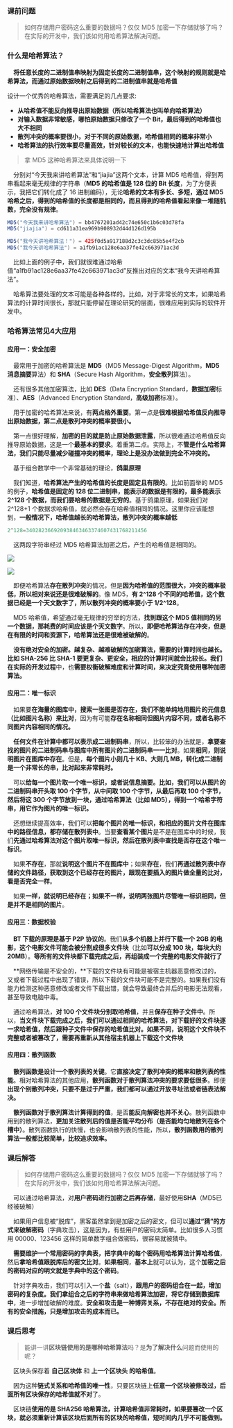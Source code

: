 ### 课前问题

> 如何存储用户密码这么重要的数据吗？仅仅 MD5 加密一下存储就够了吗？在实际的开发中，我们该如何用哈希算法解决问题。



### 什么是哈希算法？

&emsp;**将任意长度的二进制值串映射为固定长度的二进制值串，这个映射的规则就是哈希算法，而通过原始数据映射之后得到的二进制值串就是哈希值**

设计一个优秀的哈希算法，需要满足的几点要求:

- **从哈希值不能反向推导出原始数据（所以哈希算法也叫单向哈希算法）**
- **对输入数据非常敏感，哪怕原始数据只修改了一个 Bit，最后得到的哈希值也大不相同**
- **散列冲突的概率要很小，对于不同的原始数据，哈希值相同的概率非常小**
- **哈希算法的执行效率要尽量高效，针对较长的文本，也能快速地计算出哈希值**

> 拿 MD5 这种哈希算法来具体说明一下

&emsp;分别对“今天我来讲哈希算法”和“jiajia”这两个文本，计算 MD5 哈希值，得到两串看起来毫无规律的字符串（**MD5 的哈希值是 128 位的 Bit 长度**，为了方便表示，我把它们转化成了 16 进制编码），无论**哈希的文本有多长、多短，通过 MD5 哈希之后，得到的哈希值的长度都是相同的，而且得到的哈希值看起来像一堆随机数，完全没有规律**。

```java
MD5("今天我来讲哈希算法") = bb4767201ad42c74e650c1b6c03d78fa
MD5("jiajia") = cd611a31ea969b908932d44d126d195b
```

```java
MD5("我今天讲哈希算法！") = 425f0d5a917188d2c3c3dc85b5e4f2cb
MD5("我今天讲哈希算法") = a1fb91ac128e6aa37fe42c663971ac3d
```

&emsp;比如上面的例子中，我们就很难通过哈希值“a1fb91ac128e6aa37fe42c663971ac3d”反推出对应的文本“我今天讲哈希算法”。

&emsp;哈希算法要处理的文本可能是各种各样的。比如，对于非常长的文本，如果哈希算法的计算时间很长，那就只能停留在理论研究的层面，很难应用到实际的软件开发中。



### 哈希算法常见4大应用

#### 应用一：安全加密

&emsp;最常用于加密的哈希算法是 **MD5**（MD5 Message-Digest Algorithm，**MD5 消息摘要**算法）和 **SHA**（Secure Hash Algorithm，**安全散列**算法）。

&emsp;还有很多其他加密算法，比如 **DES**（Data Encryption Standard，**数据加密**标准）、**AES**（Advanced Encryption Standard，**高级加密**标准）。

&emsp;用于加密的哈希算法来说，有**两点格外重要**。第一点是**很难根据哈希值反向推导出原始数据，第二点是散列冲突的概率要很小。**

&emsp;第一点很好理解，**加密的目的就是防止原始数据泄露**，所以很难通过哈希值反向推导原始数据，这是一个**最基本的要求**。着重第二点。实际上，不**管是什么哈希算法，我们只能尽量减少碰撞冲突的概率，理论上是没办法做到完全不冲突的。**

&emsp;基于组合数学中一个非常基础的理论，**鸽巢原理**

&emsp;我们知道，**哈希算法产生的哈希值的长度是固定且有限的**。比如前面举的 MD5 的例子，**哈希值是固定的 128 位二进制串，能表示的数据是有限的，最多能表示 2^128 个数据，而我们要哈希的数据是无穷的**。基于鸽巢原理，如果我们对 2^128+1 个数据求哈希值，就必然会存在哈希值相同的情况。这里你应该能想到，**一般情况下，哈希值越长的哈希算法，散列冲突的概率越低**

```java
2^128=340282366920938463463374607431768211456
```

&emsp;这两段字符串经过 MD5 哈希算法加密之后，产生的哈希值是相同的。

![](https://i.loli.net/2020/10/10/nGYmqDQslFubOwg.jpg)

![](https://i.loli.net/2020/10/10/sXyOvwbpk4mQCV5.jpg)

&emsp;即便哈希算法**存在散列冲突**的情况，但是**因为哈希值的范围很大，冲突的概率极低，所以相对来说还是很难破解的**。像 MD5，**有 2^128 个不同的哈希值，这个数据已经是一个天文数字了，所以散列冲突的概率要小于 1/2^128**。

&emsp;MD5 哈希值，希望通过毫无规律的穷举的方法，**找到跟这个 MD5 值相同的另一个数据，那耗费的时间应该是个天文数字**。所以，**即便哈希算法存在冲突，但是在有限的时间和资源下，哈希算法还是很难被破解的**。

&emsp;**没有绝对安全的加密。越复杂、越难破解的加密算法，需要的计算时间也越长。**比如 SHA-256 比 SHA-1 要更复杂、更安全，相应的计算时间就会比较长。我们在**实际的开发过程**中，也**需要权衡破解难度和计算时间，来决定究竟使用哪种加密算法。**

#### 应用二：唯一标识

&emsp;如果要**在海量的图库中，搜索一张图是否存在，我们不能单纯地用图片的元信息（比如图片名称）来比对**，因为有可能**存在名称相同但图片内容不同，或者名称不同图片内容相同的情况。**

&emsp;**任何文件在计算中都可以表示成二进制码串**，所以，比较笨的办法就是，**拿要查找的图片的二进制码串与图库中所有图片的二进制码串一一比对**。如果**相同，则说明图片在图库中存在**。但是，**每个图片小则几十 KB、大则几 MB，转化成二进制是一个非常长的串，比对起来非常耗时。**

&emsp;可以**给每一个图片取一个唯一标识，或者说信息摘要。**比如，我们**可以从图片的二进制码串开头取 100 个字节，从中间取 100 个字节，从最后再取 100 个字节，然后将这 300 个字节放到一块，通过哈希算法（比如 MD5），得到一个哈希字符串，用它作为图片的唯一标识。**

&emsp;还想继续提高效率，我们可以**把每个图片的唯一标识，和相应的图片文件在图库中的路径信息，都存储在散列表中**。当要**查看某个图片**是不是在图库中的时候，我们**先通过哈希算法对这个图片取唯一标识，然后在散列表中查找是否存在这个唯一标识**。

&emsp;如果**不存在**，那就**说明这个图片不在图库中**；如果**存在**，我们**再通过散列表中存储的文件路径，获取到这个已经存在的图片，跟现在要插入的图片做全量的比对，看是否完全一样**。

&emsp;如果**一样，就说明已经存在；如果不一样，说明两张图片尽管唯一标识相同，但是并不是相同的图片**。

#### 应用三：数据校验

&emsp;**BT 下载的原理是基于 P2P 协议的**。我们**从多个机器上并行下载一个 2GB 的电影，这个电影文件可能会被分割成很多文件块**（比如**可以分成 100 块，每块大约 20MB**）。**等所有的文件块都下载完成之后，再组装成一个完整的电影文件就行了**

&emsp;**网络传输是不安全的，**下载的文件块有可能是被宿主机器恶意修改过的，又或者下载过程中出现了错误，所以下载的文件块可能不是完整的。如果我们没有能力检测这种恶意修改或者文件下载出错，就会导致最终合并后的电影无法观看，甚至导致电脑中毒。

&emsp;通过哈希算法，**对 100 个文件块分别取哈希值**，并且**保存在种子文件中**。所以，**当文件块下载完成之后，我们可以通过相同的哈希算法，对下载好的文件块逐一求哈希值，然后跟种子文件中保存的哈希值比对。如果不同，说明这个文件块不完整或者被篡改了，需要再重新从其他宿主机器上下载这个文件块**

#### 应用四：散列函数

&emsp;**散列函数是设计一个散列表的关键**。它**直接决定了散列冲突的概率和散列表的性能**。相对哈希算法的其他应用，**散列函数对于散列算法冲突的要求要低很多**。即便**出现个别散列冲突，只要不是过于严重，我们都可以通过开放寻址法或者链表法解决。**

**&emsp;散列函数对于散列算法计算得到的值**，是否**能反向解密也并不关心**。散列函数中用到的散列算法，**更加关注散列后的值是否能平均分布（是否能均匀地散列在各个槽中）**。散列函数执行的快慢，也会影响散列表的性能，所以，**散列函数用的散列算法一般都比较简单，比较追求效率。**



### 课后解答

>如何存储用户密码这么重要的数据吗？仅仅 MD5 加密一下存储就够了吗？在实际的开发中，我们该如何用哈希算法解决问题。

&emsp;可以通过哈希算法，对**用户密码进行加密之后再存储**，最好使用**SHA**（MD5已经被破解）

&emsp;如果用户信息被“脱库”，黑客虽然拿到是加密之后的密文，但可以**通过“猜”的方式来破解密码**（字典攻击），这是因为，有些用户的密码太简单。比如很多人习惯用 00000、123456 这样的简单数字组合做密码，很容易就被猜中。

&emsp;**需要维护一个常用密码的字典表，把字典中的每个密码用哈希算法计算哈希值**，然后**拿哈希值跟脱库后的密文比对**。**如果相同**，**基本上**就可以认为，这个**加密之后的密码对应的明文就是字典中的这个密码**。

&emsp;针对字典攻击，我们可以引入一个**盐**（salt），**跟用户的密码组合在一起，增加密码的复杂度。我们拿组合之后的字符串来做哈希算法加密，将它存储到数据库中**，进一步增加破解的难度。**安全和攻击是一种博弈关系，不存在绝对的安全。所有的安全措施，只是增加攻击的成本而已。**



### 课后思考

> 能讲一讲**区块链使用的是哪种哈希算法**吗？是**为了解决什么**问题而使用的呢？

&emsp;区块头保存着 **自己区块体** 和 **上一个区块头 的哈希值**。

&emsp;因为这种**链式关系和哈希值的唯一性**，只要区块链上**任意一个区块被修改过，后面所有区块保存的哈希值就不对**了。

&emsp;区块链**使用的是 SHA256 哈希算法，计算哈希值非常耗时，如果要篡改一个区块，就必须重新计算该区块后面所有的区块的哈希值，短时间内几乎不可能做到。**


